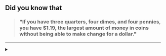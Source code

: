 ## Did you know that

<h3>
  <blockquote>
<!--START_SECTION:debris-->                                                                                                                                                                                                                                                                                                                                                         
"If you have three quarters, four dimes, and four pennies, you have $1.19, the largest amount of money in coins without being able to make change for a dollar."
<!--END_SECTION:debris-->
  </blockquote>
</h3>

-----

<details>
  <summary></summary>

<img src="https://github-readme-stats.vercel.app/api?show_icons=true&hide=issues&username=ekickx"> <img src="https://github-readme-stats.vercel.app/api/top-langs/?layout=compact&username=ekickx">

</details>
